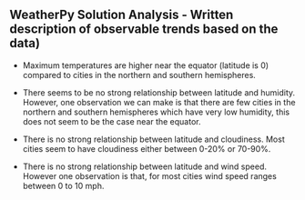 
## WeatherPy Solution Analysis - Written description of observable trends based on the data)

* Maximum temperatures are higher near the equator (latitude is 0) compared to cities in the northern and southern hemispheres.

* There seems to be no strong relationship between latitude and humidity. However, one observation we can make is that there are few cities in the northern and southern hemispheres which have very low humidity, this does not seem to be the case near the equator.

* There is no strong relationship between latitude and cloudiness. Most cities seem to have cloudiness either between 0-20% or 70-90%.

* There is no strong relationship between latitude and wind speed. However one observation is that, for most cities wind speed ranges between 0 to 10 mph.

